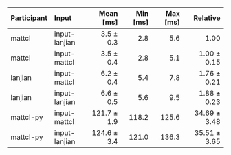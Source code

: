 | Participant | Input | Mean [ms] | Min [ms] | Max [ms] | Relative |
|:---|:---|---:|---:|---:|---:|
| mattcl | input-lanjian | 3.5 ± 0.3 | 2.8 | 5.6 | 1.00 |
| mattcl | input-mattcl | 3.5 ± 0.4 | 2.8 | 5.1 | 1.00 ± 0.15 |
| lanjian | input-mattcl | 6.2 ± 0.4 | 5.4 | 7.8 | 1.76 ± 0.21 |
| lanjian | input-lanjian | 6.6 ± 0.5 | 5.6 | 9.5 | 1.88 ± 0.23 |
| mattcl-py | input-mattcl | 121.7 ± 1.9 | 118.2 | 125.6 | 34.69 ± 3.48 |
| mattcl-py | input-lanjian | 124.6 ± 3.4 | 121.0 | 136.3 | 35.51 ± 3.65 |
